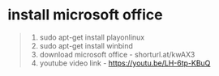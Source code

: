 # install microsoft office
> 1. sudo apt-get install playonlinux
> 2. sudo apt-get install winbind
> 3. download microsoft office -          shorturl.at/kwAX3
> 4. youtube video link -            https://youtu.be/LH-6tp-KBuQ
